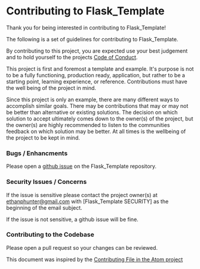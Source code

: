 # Contributing to Flask_Template

Thank you for being interested in contributing to Flask_Template!

The following is a set of guidelines for contributing to Flask_Template. 

By contributing to this project, you are expected use your best judgement and to hold yourself to the projects [Code of Conduct](https://github.com/ethanphunter/Flask_Template/blob/master/CODE_OF_CONDUCT.md).

This project is first and foremost a template and example. It's purpose is not to be a fully functioning, production ready, application, but rather to be a starting point, learning experience, or reference. Contributions must have the well being of the project in mind.

Since this project is only an example, there are many different ways to accomplish similar goals. There may be contributions that may or may not be better than alternative or existing solutions. The decision on which solution to accept ultimately comes down to the owner(s) of the project, but the owner(s) are highly recommended to listen to the communities feedback on which solution may be better. At all times is the wellbeing of the project to be kept in mind.

### Bugs / Enhancments
Please open a [github issue](https://github.com/ethanphunter/Flask_Template/issues) on the Flask_Template repository. 

### Security Issues / Concerns
If the issue is sensitive please contact the project owner(s) at ethanphunter@gmail.com with [Flask_Template SECURITY] as the beginning of the email subject.

If the issue is not sensitive, a github issue will be fine.

### Contributing to the Codebase
Please open a pull request so your changes can be reviewed. 


This document was inspired by the [Contributing File in the Atom project](https://github.com/atom/atom/blob/master/CONTRIBUTING.md)
